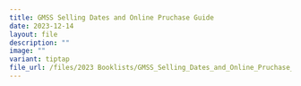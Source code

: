 ```yaml
---
title: GMSS Selling Dates and Online Pruchase Guide
date: 2023-12-14
layout: file
description: ""
image: ""
variant: tiptap
file_url: /files/2023 Booklists/GMSS_Selling_Dates_and_Online_Pruchase_Guide.pdf
---
```

